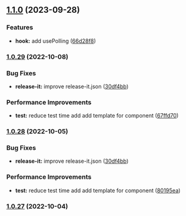 ## [1.1.0](https://github.com/ismufang/v3-use/compare/v1.0.29...v1.1.0) (2023-09-28)

### Features

- **hook:** add usePolling ([66d28f8](https://github.com/ismufang/v3-use/commit/66d28f848f59cbf3cf87fccdff11f8bdfc8c1a0f))

### [1.0.29](https://github.com/ismufang/v3-use/compare/v1.0.27...v1.0.29) (2022-10-08)

### Bug Fixes

- **release-it:** improve release-it.json ([30df4bb](https://github.com/ismufang/v3-use/commit/30df4bb6bf41130fbabf97c180fb548a82335d45))

### Performance Improvements

- **test:** reduce test time add add template for component ([67ffd70](https://github.com/ismufang/v3-use/commit/67ffd70045938d0c50639ee76a0918c8257e7755))

### [1.0.28](https://github.com/ismufang/v3-use/compare/v1.0.27...v1.0.28) (2022-10-05)

### Bug Fixes

- **release-it:** improve release-it.json ([30df4bb](https://github.com/ismufang/v3-use/commit/30df4bb6bf41130fbabf97c180fb548a82335d45))

### Performance Improvements

- **test:** reduce test time add add template for component ([80195ea](https://github.com/ismufang/v3-use/commit/80195ea5b6ebe111d561404c12a0eb3ca35e2d7f))

### [1.0.27](https://github.com/ismufang/v3-use/compare/v1.0.26...v1.0.27) (2022-10-04)

